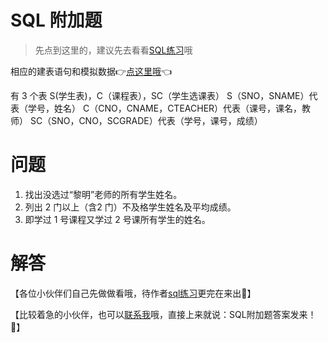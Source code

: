 # SQL 附加题

> 先点到这里的，建议先去看看[SQL练习](/codes/sql/exercise/sql_exercise.md)哦


相应的建表语句和模拟数据👉[点这里哦](/codes/sql/exercise/sql_exer_extra_table.md)👈

有 3 个表 S(学生表)，C（课程表），SC（学生选课表）
S（SNO，SNAME）代表（学号，姓名）
C（CNO，CNAME，CTEACHER）代表（课号，课名，教师）
SC（SNO，CNO，SCGRADE）代表（学号，课号，成绩）

# 问题
1. 找出没选过“黎明”老师的所有学生姓名。
2. 列出 2 门以上（含2 门）不及格学生姓名及平均成绩。
3. 即学过 1 号课程又学过 2 号课所有学生的姓名。

# 解答

【各位小伙伴们自己先做做看哦，待作者[sql练习](/codes/sql/exercise/sql_exercise.md)更完在来出😬】

【比较着急的小伙伴，也可以[联系我](/ABOUTME.md#🔗link)哦，直接上来就说：SQL附加题答案发来！😬】